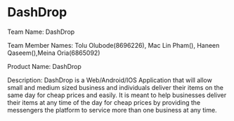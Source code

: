 # DashDrop
Team Name: DashDrop

Team Member Names: Tolu Olubode(8696226), Mac Lin Pham(), Haneen Qaseem(),Meina Oria(6865092)

Product Name: DashDrop

Description: DashDrop is a Web/Android/IOS Application that will allow small and medium sized business and individuals deliver their items on the same day for cheap prices and easily. It is meant to help businesses deliver their items at any time of the day for cheap prices by providing the messengers the platform to service more than one business at any time.
